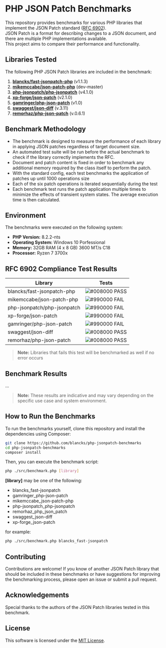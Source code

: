 # PHP JSON Patch Benchmarks

This repository provides benchmarks for various PHP libraries that implement the JSON Patch standard ([RFC 6902](https://datatracker.ietf.org/doc/html/rfc6902)). \
JSON Patch is a format for describing changes to a JSON document, and there are multiple PHP implementations available. \
This project aims to compare their performance and functionality.


## Libraries Tested

The following PHP JSON Patch libraries are included in the benchmark:

1. [**blancks/fast-jsonpatch-php**](https://github.com/blancks/fast-jsonpatch-php) (v1.1.3)
2. [**mikemccabe/json-patch-php**](https://github.com/mikemccabe/json-patch-php) (dev-master)
3. [**php-jsonpatch/php-jsonpatch**](https://github.com/php-jsonpatch/php-jsonpatch) (v4.1.0)
4. [**xp-forge/json-patch**](https://github.com/xp-forge/json-patch) (v2.1.0)
5. [**gamringer/php-json-patch**](https://github.com/gamringer/php-json-patch) (v1.0)
6. [**swaggest/json-diff**](https://github.com/swaggest/json-diff) (v.3.11)
7. [**remorhaz/php-json-patch**](https://github.com/remorhaz/php-json-patch) (v.0.6.1)


## Benchmark Methodology

* The benchmark is designed to measure the performance of each library in applying JSON patches regardless of target document size.
* An automated test suite will be run before the actual benchmark to check if the library correctly implements the RFC.
* Document and patch content is fixed in order to benchmark any additional memory required by the class itself to perform the patch.
* With the standard config, each test benchmarks the application of patches up until 1000 operations size
* Each of the six patch operations is iterated sequentially during the test
* Each benchmark test runs the patch application multiple times to minimize the effects of transient system states. The average execution time is then calculated.


## Environment

The benchmarks were executed on the following system:

- **PHP Version:** 8.2.2-nts
- **Operating System:** Windows 10 Porfessional
- **Memory:** 32GB RAM (4 x 8 GB) 3600 MT/s C18
- **Processor:** Ryzen 7 3700x


## RFC 6902 Compliance Test Results

| Library                     | Tests                                                         |
|-----------------------------|---------------------------------------------------------------|
| blancks/fast-jsonpatch-php  | ![#008000](https://placehold.co/15x15/008000/008000.png) PASS |
| mikemccabe/json-patch-php   | ![#990000](https://placehold.co/15x15/990000/990000.png) FAIL |
| php-jsonpatch/php-jsonpatch | ![#990000](https://placehold.co/15x15/990000/990000.png) FAIL |
| xp-forge/json-patch         | ![#990000](https://placehold.co/15x15/990000/990000.png) FAIL |
| gamringer/php-json-patch    | ![#990000](https://placehold.co/15x15/990000/990000.png) FAIL |
| swaggest/json-diff          | ![#008000](https://placehold.co/15x15/008000/008000.png) PASS |
| remorhaz/php-json-patch     | ![#008000](https://placehold.co/15x15/008000/008000.png) PASS |

> **Note:** Libraries that fails this test will be benchmarked as well if no error occurs

## Benchmark Results

...

> **Note:** These results are indicative and may vary depending on the specific use case and system environment.


## How to Run the Benchmarks

To run the benchmarks yourself, clone this repository and install the dependencies using Composer:

```bash
git clone https://github.com/blancks/php-jsonpatch-benchmarks
cd php-jsonpatch-benchmarks
composer install
```

Then, you can execute the benchmark script:
```bash
php ./src/benchmark.php [library]
```

**[library]** may be one of the following:
* blancks_fast-jsonpatch
* gamringer_php-json-patch
* mikemccabe_json-patch-php
* php-jsonpatch_php-jsonpatch
* remorhaz_php_json_patch
* swaggest_json-diff
* xp-forge_json-patch

for example:
```bash
php ./src/benchmark.php blancks_fast-jsonpatch
```


## Contributing

Contributions are welcome! If you know of another JSON Patch library that should be included in these benchmarks or have suggestions for improving the benchmarking process, please open an issue or submit a pull request.


## Acknowledgements

Special thanks to the authors of the JSON Patch libraries tested in this benchmark.


## License

This software is licensed under the [MIT License](LICENSE.md).
